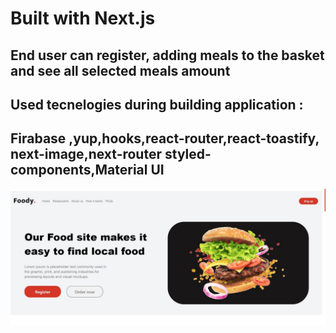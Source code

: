 #  Built with Next.js
## End user can register, adding meals to the basket and see all selected meals amount   

## Used tecnelogies during building application : 
##  Firabase ,yup,hooks,react-router,react-toastify, next-image,next-router styled-components,Material UI

![Restourants](foody.jpeg)